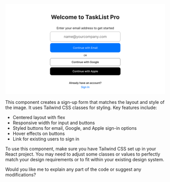 ![preview](https://github.com/asaggse/welcome-to-tasklist-pro/blob/main/Welcome%20to%20TaskList%20Pro.png)

This component creates a sign-up form that matches the layout and style of the image. It uses Tailwind CSS classes for styling. Key features include:

- Centered layout with flex
- Responsive width for input and buttons
- Styled buttons for email, Google, and Apple sign-in options
- Hover effects on buttons
- Link for existing users to sign in

To use this component, make sure you have Tailwind CSS set up in your React project. You may need to adjust some classes or values to perfectly match your design requirements or to fit within your existing design system.

Would you like me to explain any part of the code or suggest any modifications?
